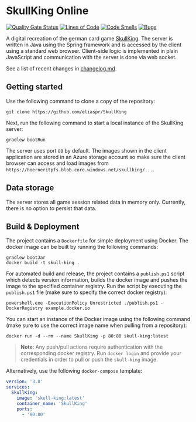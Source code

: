 # SkullKing Online

[![Quality Gate Status](https://sonarcloud.io/api/project_badges/measure?project=hoerner-it_skullking&metric=alert_status)](https://sonarcloud.io/summary/new_code?id=hoerner-it_skullking) [![Lines of Code](https://sonarcloud.io/api/project_badges/measure?project=hoerner-it_skullking&metric=ncloc)](https://sonarcloud.io/summary/new_code?id=hoerner-it_skullking) [![Code Smells](https://sonarcloud.io/api/project_badges/measure?project=hoerner-it_skullking&metric=code_smells)](https://sonarcloud.io/summary/new_code?id=hoerner-it_skullking) [![Bugs](https://sonarcloud.io/api/project_badges/measure?project=hoerner-it_skullking&metric=bugs)](https://sonarcloud.io/summary/new_code?id=hoerner-it_skullking)

A digital recreation of the german card game [SkullKing](https://www.schmidtspiele.de/details/produkt/skull-king.html). The server is written in Java using the Spring framework and is accessed by the client using a standard web browser. Client-side logic is implemented in plain JavaScript and communication with the server is done via web socket.

See a list of recent changes in [changelog.md](./changelog.md).

## Getting started

Use the following command to clone a copy of the repository:

```shell
git clone https://github.com/eliaspr/SkullKing
```

Next, run the following command to start a local instance of the SkullKing server:

```shell
gradlew bootRun
```

The server uses port `80` by default. The images shown in the client application are stored in an Azure storage account so make sure the client browser can access and load images from `https://hoerneritpfs.blob.core.windows.net/skullking/...`.

## Data storage

The server stores all game session related data in memory only. Currently, there is no option to persist that data.

## Build & Deployment

The project contains a `Dockerfile` for simple deployment using Docker. The docker image can be built by running the following commands:

```shell
gradlew bootJar
docker build -t skull-king .
```

For automated build and release, the project contains a `publish.ps1` script which detects version information, builds the docker image and pushes the image to the specified container registry. Run the script by executing the `publish.ps1` file (make sure to specify the correct docker registry):

```shell
powershell.exe -ExecutionPolicy Unrestricted ./publish.ps1 -DockerRegistry example.docker.io
```

You can start an instance of the Docker image using the following command (make sure to use the correct image name when pulling from a repository):

```shell
docker run -d --rm --name SkullKing -p 80:80 skull-king:latest
```

> **Note**: Any push/pull actions require authentication with the corresponding docker registry. Run `docker login` and provide your credentials in order to pull or push the `skull-king` image.

Alternatively, use the following `docker-compose` template:

```yaml
version: '3.8'
services:
  SkullKing:
    image: 'skull-king:latest'
    container_name: 'SkullKing'
    ports:
      - '80:80'
```
